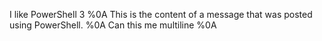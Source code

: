 I   l i k e   P o w e r S h e l l   3   % 0 A   T h i s   i s   t h e   c o n t e n t   o f   a   m e s s a g e   t h a t   w a s   p o s t e d   u s i n g   P o w e r S h e l l .   % 0 A   C a n   t h i s   m e   m u l t i l i n e   % 0 A 